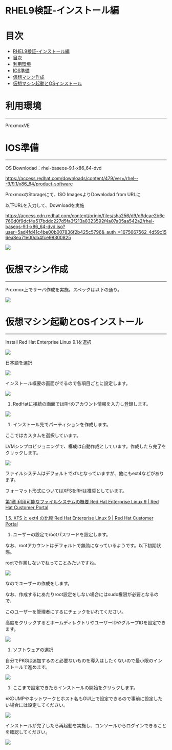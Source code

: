 # RHEL9検証-インストール編


# 目次
- [RHEL9検証-インストール編](#rhel9検証-インストール編)
- [目次](#目次)
- [利用環境](#利用環境)
- [IOS準備](#ios準備)
- [仮想マシン作成](#仮想マシン作成)
- [仮想マシン起動とOSインストール](#仮想マシン起動とosインストール)


# 利用環境

---

ProxmoxVE

# IOS準備

---

OS Downlodad：rhel-baseos-9.1-x86_64-dvd

https://access.redhat.com/downloads/content/479/ver=/rhel---9/9.1/x86_64/product-software

ProxmoxのStorageにて、ISO ImagesよりDownlodad from URLに

以下URLを入力して、Downloadを実施

https://access.cdn.redhat.com/content/origin/files/sha256/d9/d9dcae2b6e760d0f9dcf4a517bddc227d5fa3f213a8323592f4a07a05aa542a2/rhel-baseos-9.1-x86_64-dvd.iso?user=5ad4fd41c4be00b007836f2b425c5796&_auth_=1675667562_4d59c156ea8ea71e00cb4fce98300825

![](/OS/RHEL9検証-インストール編/Untitled.png)

# 仮想マシン作成

---

Proxmox上でサーバ作成を実施。スペックは以下の通り。

![](/OS/RHEL9検証-インストール編/Untitled1.png)

# 仮想マシン起動とOSインストール

---

Install Red Hat Enterprise Linux 9.1を選択

![](/OS/RHEL9検証-インストール編/Untitled2.png)

日本語を選択

![](/OS/RHEL9検証-インストール編/Untitled3.png)

インストール概要の画面がでるので各項目ごとに設定します。

![](/OS/RHEL9検証-インストール編/Untitled4.png)

1. RedHatに接続の画面ではRHのアカウント情報を入力し登録します。

![](/OS/RHEL9検証-インストール編/Untitled5.pngg)

1. インストール先でパーティションを作成します。

ここではカスタムを選択しています。

LVMシンプロビジョニングで、構成は自動作成としています。作成したら完了をクリックします。

![](/OS/RHEL9検証-インストール編/Untitled6.png)

ファイルシステムはデフォルトでxfsとなっていますが、他にもext4などがあります。

フォーマット形式についてはXFSをRHは推奨としています。

[第1章 利用可能なファイルシステムの概要 Red Hat Enterprise Linux 9 | Red Hat Customer Portal](https://access.redhat.com/documentation/ja-jp/red_hat_enterprise_linux/9/html/managing_file_systems/assembly_overview-of-available-file-systems_managing-file-systems#types-of-file-systems_assembly_overview-of-available-file-systems)

[1.5. XFS と ext4 の比較 Red Hat Enterprise Linux 9 | Red Hat Customer Portal](https://access.redhat.com/documentation/ja-jp/red_hat_enterprise_linux/9/html/managing_file_systems/comparison-of-xfs-and-ext4_assembly_overview-of-available-file-systems)

1. ユーザーの設定でrootパスワードを設定します。

なお、rootアカウントはデフォルトで無効になっているようです。以下初期状態。

rootで作業しないでねってことみたいですね。

![](/OS/RHEL9検証-インストール編/Untitled7.png)

なのでユーザーの作成をします。

なお、作成するにあたりroot設定をしない場合にはsudo権限が必要となるので、

このユーザーを管理者にするにチェックをいれてください。

高度をクリックするとホームディレクトリやユーザーIDやグループIDを設定できます。

![](/OS/RHEL9検証-インストール編/Untitled8.png)

1. ソフトウェアの選択

自分でPKGは追加するのと必要ないものを導入はしたくないので最小限のインストールで進めます。

![](/OS/RHEL9検証-インストール編/Untitled9.png)

1. ここまで設定できたらインストールの開始をクリックします。

※KDUMPやネットワークとホスト名もGUI上で設定できるので事前に設定したい場合には設定してください。

![](/OS/RHEL9検証-インストール編/Untitled10.png)

インストールが完了したら再起動を実施し、コンソールからログインできることを確認してください。

![](/OS/RHEL9検証-インストール編/Untitled11.png)